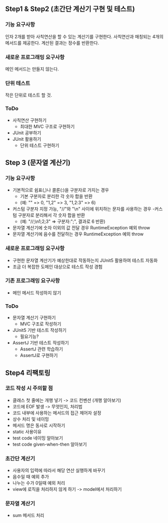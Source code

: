 ## Step1 & Step2 (초간단 계산기 구현 및 테스트)
### 기능 요구사항
인자 2개를 받아 사칙연산을 할 수 있는 계산기를 구현한다.
사칙연산과 매칭되는 4개의 메서드를 제공한다.
계산된 결과는 정수를 반환한다.

### 새로운 프로그래밍 요구사항
메인 메서드는 만들지 않는다.

### 단위 테스트
작은 단위로 테스트 할 것.

### ToDo
- 사칙연산 구현하기
  - 최대한 MVC 구조로 구현하기
- JUnit 공부하기
- JUnit 활용하기 
  - 단위 테스트 구현하기

## Step 3 (문자열 계산기)
### 기능 요구사항
- 기본적으로 쉼표(,)나 콜론(:)을 구분자로 가지는 경우
  - 기본 구분자로 분리한 각 숫자 합을 반환
  - (예: "" => 0, "1,2" => 3, "1,2:3" => 6)
- 커스텀 구분자 지정 가능, "//"와 "\n" 사이에 위치하는 문자를 사용하는 경우
  -커스텀 구분자로 분리해서 각 숫자 합을 반환
  - (예: "//;\n1;2;3" => 구분자:";", 결과로 6 반환)
- 문자열 계산기에 숫자 이외의 값 전달 경우 RuntimeException 예외 throw
- 문자열 계산기에 음수를 전달하는 경우 RuntimeException 예외 throw

### 새로운 프로그래밍 요구사항
- 구현한 문자열 계산기가 예상한대로 작동하는지 JUnit5 활용하여 테스트 자동화
- 조금 더 복잡한 도메인 대상으로 테스트 작성 경험

### 기존 프로그래밍 요구사항
- 메인 메서드 작성하지 않기

### ToDo
- 문자열 계산기 구현하기
  - MVC 구조로 작성하기
- JUnit5 기반 테스트 작성하기
  - 필요기능?
- AssertJ 기반 테스트 작성하기
  - AssertJ 관련 학습하기
  - AssertJ로 구현하기

## Step4 리팩토링
### 코드 작성 시 주의할 점
- 클래스 첫 줄에는 개행 넣기 -> 코드 컨벤션 (개행 알아보기)
- 코드에 EOF 발생 -> 무엇인지, 처리법
- 코드 내부에 사용하는 메서드의 접근 제어자 설정
- 상수 처리 및 네이밍
- 메서드 명은 동사로 시작하기
- static 사용이유
- test code 네이밍 알아보기
- test code given-when-then 알아보기

### 초간단 계산기
- 사용자의 입력에 따라서 해당 연산 실행하게 바꾸기
- 음수일 때 예외 추가
- 나누는 수가 0일때 예외 처리
- view에 로직을 처리하지 않게 하기 -> model에서 처리하기

### 문자열 계산기
- sum 메서드 처리